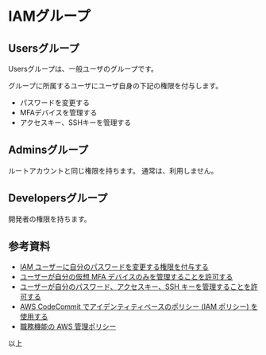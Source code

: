 # IAMグループ

## Usersグループ

Usersグループは、一般ユーザのグループです。

グループに所属するユーザにユーザ自身の下記の権限を付与します。

* パスワードを変更する
* MFAデバイスを管理する
* アクセスキー、SSHキーを管理する

## Adminsグループ

ルートアカウントと同じ権限を持ちます。
通常は、利用しません。

## Developersグループ

開発者の権限を持ちます。

## 参考資料

* [IAM ユーザーに自分のパスワードを変更する権限を付与する](https://docs.aws.amazon.com/ja_jp/IAM/latest/UserGuide/id_credentials_passwords_enable-user-change.html)
* [ユーザーが自分の仮想 MFA デバイスのみを管理することを許可する](https://docs.aws.amazon.com/ja_jp/IAM/latest/UserGuide/id_credentials_delegate-permissions_examples.html#creds-policies-mfa-console)
* [ユーザーが自分のパスワード、アクセスキー、SSH キーを管理することを許可する](https://docs.aws.amazon.com/ja_jp/IAM/latest/UserGuide/id_credentials_delegate-permissions_examples.html#creds-policies-credentials)
* [AWS CodeCommit でアイデンティティベースのポリシー (IAM ポリシー) を使用する](https://docs.aws.amazon.com/ja_jp/codecommit/latest/userguide/auth-and-access-control-iam-identity-based-access-control.html)
* [職務機能の AWS 管理ポリシー](https://docs.aws.amazon.com/ja_jp/IAM/latest/UserGuide/access_policies_job-functions.html)

以上
